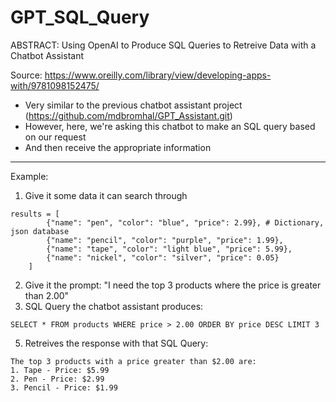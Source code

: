# GPT_SQL_Query
ABSTRACT: Using OpenAI to Produce SQL Queries to Retreive Data with a Chatbot Assistant

Source: https://www.oreilly.com/library/view/developing-apps-with/9781098152475/

- Very similar to the previous chatbot assistant project (https://github.com/mdbromhal/GPT_Assistant.git)
- However, here, we're asking this chatbot to make an SQL query based on our request
- And then receive the appropriate information
- - - 
Example:
1. Give it some data it can search through
```
results = [
        {"name": "pen", "color": "blue", "price": 2.99}, # Dictionary, json database
        {"name": "pencil", "color": "purple", "price": 1.99},
        {"name": "tape", "color": "light blue", "price": 5.99},
        {"name": "nickel", "color": "silver", "price": 0.05}
    ]
```
2. Give it the prompt: "I need the top 3 products where the price is greater than 2.00"
3. SQL Query the chatbot assistant produces:
```
SELECT * FROM products WHERE price > 2.00 ORDER BY price DESC LIMIT 3
```
5. Retreives the response with that SQL Query:
```
The top 3 products with a price greater than $2.00 are:
1. Tape - Price: $5.99
2. Pen - Price: $2.99
3. Pencil - Price: $1.99
```
